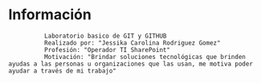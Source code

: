 # Información
              Laboratorio basico de GIT y GITHUB
              Realizado por: "Jessika Carolina Rodriguez Gomez"
              Profesión: "Operador TI SharePoint"
              Motivación: "Brindar soluciones tecnológicas que brinden ayudas a las personas u organizaciones que las usan, me motiva poder ayudar a través de mi trabajo"
